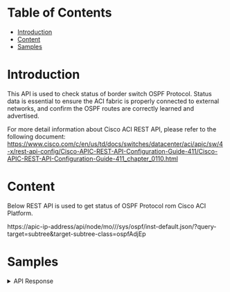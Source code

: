# Table of Contents
- [Introduction](#introduction)
- [Content](#content)
- [Samples](#sample)

# Introduction <a name="introduction"></a>
This API is used to check status of border switch OSPF Protocol. Status data is essential to ensure the ACI fabric is properly connected to external networks, and confirm the OSPF routes are correctly learned and advertised.

For more detail information about Cisco ACI REST API, please refer to the following document: https://www.cisco.com/c/en/us/td/docs/switches/datacenter/aci/apic/sw/4-x/rest-api-config/Cisco-APIC-REST-API-Configuration-Guide-411/Cisco-APIC-REST-API-Configuration-Guide-411_chapter_0110.html

# Content <a name="content"></a>
Below REST API is used to get status of OSPF Protocol rom Cisco ACI Platform. 


https://apic-ip-address/api/node/mo/<dn>//sys/ospf/inst-default.json/?query-target=subtree&target-subtree-class=ospfAdjEp

# Samples <a name="sample"></a>
<details><summary>API Response</summary>

```json
[
  {
    "ospfAdjEp": {
      "attributes": {
        "area": "0.0.0.103",
        "bdr": "0.0.0.0",
        "bfdSt": "down",
        "dn": "topology/pod-2/node-104/sys/ospf/inst-default/dom-common:default/if-[eth1/21]/adj-20.0.22.200",
        "dr": "0.0.0.0",
        "helloOptions": "2",
        "id": "20.0.22.200",
        "ifId": "0",
        "modTs": "never",
        "monPolDn": "uni/fabric/monfab-default",
        "name": "",
        "operSt": "full",
        "peerIp": "20.0.22.2",
        "peerName": "",
        "prio": "1",
        "status": ""
      }
    }
  },
  {
    "ospfAdjEp": {
      "attributes": {
        "area": "0.0.0.52",
        "bdr": "0.0.0.0",
        "bfdSt": "down",
      }
    }

   }
]
```
</details>
<br />